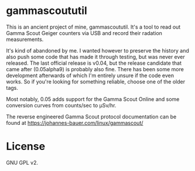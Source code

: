 # gammascoututil
This is an ancient project of mine, gammascoututil. It's a tool to read out
Gamma Scout Geiger counters via USB and record their radation measurements.

It's kind of abandoned by me. I wanted however to preserve the history and also
push some code that has made it through testing, but was never ever released.
The last official release is v0.04, but the release candidate that came after
(0.05alpha9) is probably also fine. There has been some more development
afterwards of which I'm entirely unsure if the code even works. So if you're
looking for something reliable, choose one of the older tags.

Most notably, 0.05 adds support for the Gamma Scout Online and some conversion
curves from counts/sec to µSv/hr.

The reverse engineered Gamma Scout protocol documentation can be found at
https://johannes-bauer.com/linux/gammascout/

# License
GNU GPL v2.
